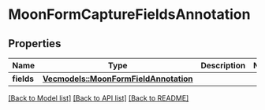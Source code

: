 # MoonFormCaptureFieldsAnnotation

## Properties

Name | Type | Description | Notes
------------ | ------------- | ------------- | -------------
**fields** | [**Vec<models::MoonFormFieldAnnotation>**](MoonFormFieldAnnotation.md) |  | 

[[Back to Model list]](../README.md#documentation-for-models) [[Back to API list]](../README.md#documentation-for-api-endpoints) [[Back to README]](../README.md)


